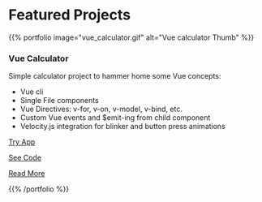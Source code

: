 # Featured Projects

{{% portfolio image="vue_calculator.gif" alt="Vue calculator Thumb" %}}
### Vue Calculator

Simple calculator project to hammer home some Vue concepts:

+ Vue cli
+ Single File components
+ Vue Directives: v-for, v-on, v-model, v-bind, etc.
+ Custom Vue events and $emit-ing from child component
+ Velocity.js integration for blinker and button press animations

[Try App](https://vue-calkulator.netlify.com/ "Deployed App")

[See Code](https://github.com/sowusu/VueCalculator "Git repo")

[Read More](https://medium.com/swlh/4-not-so-basic-git-situations-and-what-to-do-d5af297b2341 "Medium Article")

{{% /portfolio %}}


